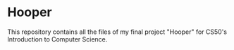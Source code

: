 # Hooper
This repository contains all the files of my final project "Hooper" for CS50's Introduction to Computer Science.
